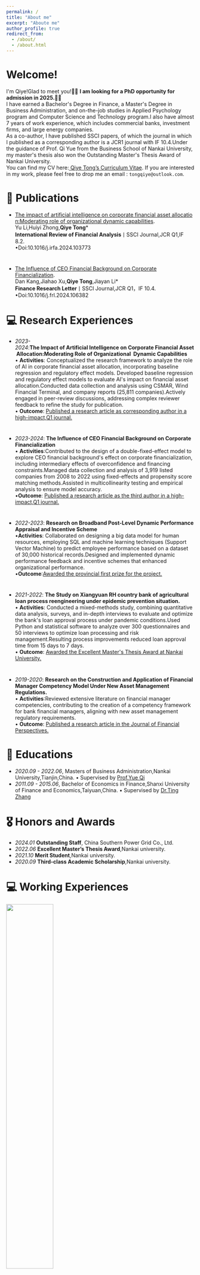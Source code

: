 ```yaml
---
permalink: /
title: "About me"
excerpt: "Aboute me"
author_profile: true
redirect_from: 
  - /about/
  - /about.html
---
```

# Welcome!
I'm Qiye!Glad to meet you!🎉🎉&nbsp;**I am looking for a PhD opportunity for admission in 2025.**🎉🎉&nbsp; <br>
I have earned a Bachelor's Degree in Finance, a Master's Degree in Business Administration, and on-the-job studies in Applied Psychology program and Computer Science and Technology program.I also have almost 7 years of work experience, which includes commercial banks, investment firms, and large energy companies.<br>
As a co-author, I have published SSCI papers, of which the journal in which I published as a corresponding author is a JCR1 journal with IF 10.4.Under the guidance of Prof. Qi Yue from the Business School of Nankai University, my master's thesis also won the Outstanding Master's Thesis Award of Nankai University.<br>
You can find my CV here:[ Qiye Tong’s Curriculum Vitae](./CurriculumVitae.pdf). If you are interested in my work, please feel free to drop me an email : `tongqiye@outlook.com`.

# 📝 Publications 
- [The impact of artificial intelligence on corporate financial asset allocation:Moderating role of organizational dynamic capabilities](https://www.sciencedirect.com/science/article/abs/pii/S1057521924007051?via%3Dihub). <br>
Yu Li,Huiyi Zhong,**Qiye Tong***<br>
**International Review of Financial Analysis**丨SSCI Journal,JCR Q1,IF 8.2.<br>
&#8226;Doi:10.1016/j.irfa.2024.103773<br>

#   
- [The Influence of CEO Financial Background on Corporate Financialization](https://www.sciencedirect.com/science/article/abs/pii/S1544612324014119?via%3Dihub).<br>
Dan Kang,Jiahao Xu,**Qiye Tong**,Jiayan Li*<br>
**Finance Research Letter**丨SSCI Journal,JCR Q1，IF 10.4.<br>
&#8226;Doi:10.1016/j.frl.2024.106382

# 💻 Research Experiences
- *2023-2024*:**The Impact of Artificial Intelligence on Corporate Financial Asset Allocation:Moderating Role of Organizational   Dynamic Capabilities**<br>
&#8226; **Activities**: Conceptualized the research framework to analyze the role of AI in corporate financial asset allocation, incorporating baseline regression and regulatory effect models. Developed baseline regression and regulatory effect models to evaluate AI's impact on financial asset allocation.Conducted data collection and analysis using CSMAR, Wind Financial Terminal, and company reports (25,811 companies).Actively engaged in peer-review discussions, addressing complex reviewer feedback to refine the study for publication.<br>
&#8226; **Outcome**: [Published a research article as corresponding author in a high-impact,Q1 journal.](../assets/IRFA.pdf)

#   
- *2023-2024*: **The Influence of CEO Financial Background on Corporate Financialization**<br>
&#8226; **Activities**:Contributed to the design of a double-fixed-effect model to explore CEO financial background's effect on corporate financialization, including intermediary effects of overconfidence and financing constraints.Managed data collection and analysis of 3,919 listed companies from 2008 to 2022 using fixed-effects and propensity score matching methods.Assisted in multicollinearity testing and empirical analysis to ensure model accuracy.<br>
&#8226;**Outcome**: [Published a research article as the third author in a high-impact,Q1 journal.](../assets/FRL.pdf)<br>

#  
- *2022-2023*: **Research on Broadband Post-Level Dynamic Performance Appraisal and Incentive Scheme**<br>
&#8226;**Activities**: Collaborated on designing a big data model for human resources, employing SQL and machine learning techniques (Support Vector Machine) to predict employee performance based on a dataset of 30,000 historical records.Designed and implemented dynamic performance feedback and incentive schemes that enhanced organizational performance.<br>
&#8226;**Outcome**:[Awarded the provincial first prize for the project.](../assets/Award.PDF)<br>

#   
- *2021-2022*: **The Study on Xiangyuan RH country bank of agricultural loan process reengineering under epidemic prevention situation.**<br>
&#8226; **Activities**: Conducted a mixed-methods study, combining quantitative data analysis, surveys, and in-depth interviews to evaluate and optimize the bank's loan approval process under pandemic conditions.Used Python and statistical software to analyze over 300 questionnaires and 50 interviews to optimize loan processing and risk management.Resulting process improvements reduced loan approval time from 15 days to 7 days.<br>
&#8226; **Outcome**: [Awarded the Excellent Master's Thesis Award at Nankai University.](../assets/lunwen.PDF)<br>

#   
- *2019-2020*: **Research on the Construction and Application of Financial Manager Competency Model Under New Asset Management Regulations.**<br>
&#8226; **Activities**:Reviewed extensive literature on financial manager competencies, contributing to the creation of a competency framework for bank financial managers, aligning with new asset management regulatory requirements.<br>
&#8226; **Outcome**: [Published a research article in the Journal of Financial Perspectives.](../assets/qiyue.PDF)<br>

# 📖 Educations
- *2020.09 - 2022.06*, Masters of  Business Administration,Nankai University,Tianjin,China.
&#8226; Supervised by [Prof.Yue Qi](https://ibs.nankai.edu.cn/en/qiyue)
- *2011.09 - 2015.06*, Bachelor of  Economics in Finance,Shanxi University of Finance and Economics,Taiyuan,China.
&#8226; Supervised by [Dr.Ting Zhang](https://jr.sxufe.edu.cn/info/1569/2768.htm)

# 🎖 Honors and Awards
- *2024.01* **Outstanding Staff**, China Southern Power Grid Co., Ltd.
- *2022.06* **Excellent Master’s Thesis Award**,Nankai university.
- *2021.10* **Merit Student**,Nankai university.
- *2020.09* **Third-class Academic Scholarship**,Nankai university.

# 💻 Working Experiences
<div style="align: left">
<img src="../assets/nanfangdianwang.jpg" width="50%"/>
<div style="text-align: right;">
  - *2022.09 - 2024.08*, [China Southern Power Grid Co., Ltd](https://www.csg.cn/)<br>
  **Training and Workforce Management**,Haikou,China.<br>
  Led organizational restructuring and digital transformation initiatives to optimize labor costs and improve business management.<dr>
    Played a key role in developing dynamic performance appraisals and incentive plans, significantly improving employee motivation and organizational performance.<br>
  </dr>
</div>

#  
![photo2](../assets/xingyeyinhang.jpeg)
- *2022.09 - 2024.08*,[China Industrial Bank](https://www.cib.com.cn/cn/index.html)<br>
**Financial Advisor**,Changzhi,China.<br>
Provided personalized financial planning services, achieving an average daily sales performance of 2 million yuan.<br>
Led 20+ client events and implemented differentiated service strategies to enhance customer satisfaction.

#   
- *2015.09 - 2017.01*,[Xiangyuan Ronghui Rural Commercial Bank](https://baike.baidu.com/item/%E8%A5%84%E5%9E%A3%E5%8E%BF%E8%9E%8D%E6%B1%87%E6%9D%91%E9%95%87%E9%93%B6%E8%A1%8C%E6%9C%89%E9%99%90%E8%B4%A3%E4%BB%BB%E5%85%AC%E5%8F%B8/4042156?fr=ge_ala))<br>
**Operations Management**,Changzhi,China.<br>
Managed daily banking operations and financial reporting, leading process improvements that streamlined operations and enhanced business procedures.<br>
Designed and launched a micro-credit loan product for farmers.

# 📝 Teaching Experiences
- *2023.04-2024.08*,**Corporate Trainer**. <br>
Conducted training courses for employees preparing for the Economics Professional Qualification, covering subjects such as monetary and financial economics, fundamentals of economics, fiscal policy, accounting, and statistics.

#   
- *2020.04-2020.12*,**MBA Entrance Exam Tutor**. <br>
Provided tutoring in foundational mathematics, logical reasoning, and analytical writing for MBA applicants. Delivered online sessions for 31 students and in-person tutoring for 2 students, significantly enhancing their exam scores.

# 💬 Other Experiences
- *2024.04*,**The 8th China International Standardization Leadership Elite＆ IEC YP(China) Programme**.<br>
Participant丨Shenzhen Technology University,Shenzhen,China. <br>
>Part of the IEC Young Expert Program. It aims to gather outstanding young engineering, technical, and management talents in the field of electrical and electronic engineering worldwide, promoting the sustainable development of IEC international standards and conformity assessment work.

#   
- *2023.02*,**Bachelor of Computer Science and Technology**.<br>
>Part-time study丨Sichuan University,Chengdu,China. <br>
Core Courses:Probability theory and mathematical Statistics, Data structure, Discrete mathematics, Advanced mathematics, C + + programming.

#   
- *2021.09*,**Masters of Psyechology**.<br>
>Part-time study丨Renmin University of China,Beijing,China. <br>
Core Courses:Psychological research methods, Advanced psychological statistics and measurement, Economic psychology, Human resource management, Human-computer interaction.
